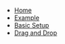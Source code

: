 * [Home](/)
* <a href="..">Example</a>
* [Basic Setup](./basic-setup.md)
* [Drag and Drop](./drag-and-drop.md)
